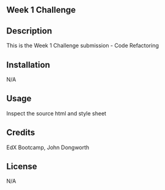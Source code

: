 ## Week 1 Challenge

## Description

This is the Week 1 Challenge submission - Code Refactoring

## Installation

N/A

## Usage

Inspect the source html and style sheet

## Credits

EdX Bootcamp, John Dongworth

## License

N/A
